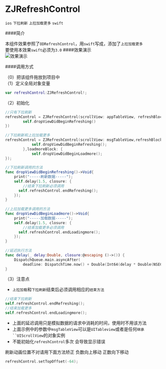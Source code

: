 # ZJRefreshControl

`ios` `下拉刷新` `上拉加载更多` `swift`

####简介

本组件效果参照了`ODRefreshControl`，用`swift`写成，添加了`上拉加载更多`  
要使用本效果`swift`必须为`3.0`
####效果演示  
![效果演示](https://github.com/psvmc/ZJRefreshControl/raw/master/Images/refresh01.gif)

####调用方式

（0）把该组件拖放到项目中  
（1）定义全局对象变量

```swift
var refreshControl:ZJRefreshControl!;
```

（2）初始化

```swift
//只有下拉刷新
refreshControl = ZJRefreshControl(scrollView: appTableView, refreshBlock: {
        self.dropViewDidBeginRefreshing()
})
	
//下拉刷新和上拉加载更多
refreshControl = ZJRefreshControl(scrollView: msgTableView,refreshBlock: {
            self.dropViewDidBeginRefreshing();
        },loadmoreBlock: {
            self.dropViewDidBeginLoadmore();
});
	
//下拉刷新调用的方法
func dropViewDidBeginRefreshing()->Void{
    print("-----刷新数据-----");
    self.delay(1.5, closure: {
    	//结束下拉刷新必须调用
      self.refreshControl.endRefreshing();
    });
}
    
//上拉加载更多调用的方法
func dropViewDidBeginLoadmore()->Void{
    print("-----加载数据-----");
    self.delay(1.5, closure: {
    	//结束加载更多必须调用
      self.refreshControl.endLoadingmore();
    });
}
    
//延迟执行方法
func delay(_ delay:Double, closure:@escaping ()->()) {
    DispatchQueue.main.asyncAfter(
        deadline: DispatchTime.now() + Double(Int64(delay * Double(NSEC_PER_SEC))) / Double(NSEC_PER_SEC), execute: closure)
} 
```

（3）注意点  

+ `上拉加载`和`下拉刷新`结束后必须调用相应的`结束方法`

```swift
//结束下拉刷新
self.refreshControl.endRefreshing();
//结束加载更多
self.refreshControl.endLoadingmore();	
```

+ 上面的延迟调用只是模拟数据的请求中消耗的时间，使用时不用该方法
+ 上面示例中的参数中`msgTableView`可以是`UITableview`或者是任何`继承``UIScrollView`的对象实例
+ 不能初始化`refreshControl`多次 会导致显示错误


刷新动画位置不对请用下面方法矫正 负数向上移动 正数向下移动

```swift
refreshControl.setTopOffset(-64);
```
